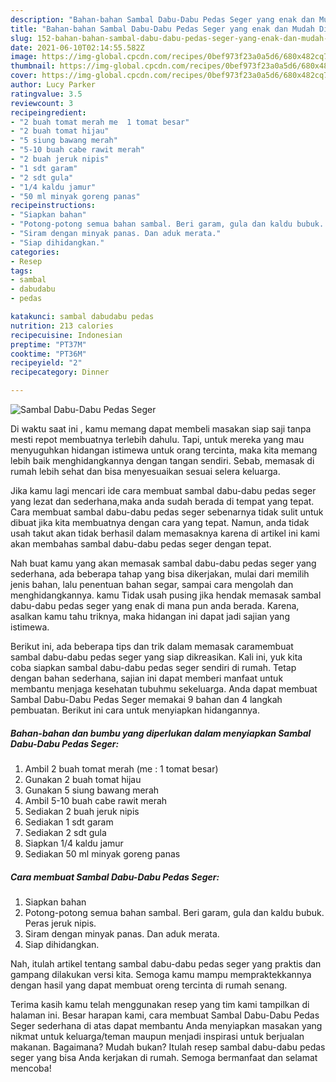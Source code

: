 ```yaml
---
description: "Bahan-bahan Sambal Dabu-Dabu Pedas Seger yang enak dan Mudah Dibuat"
title: "Bahan-bahan Sambal Dabu-Dabu Pedas Seger yang enak dan Mudah Dibuat"
slug: 152-bahan-bahan-sambal-dabu-dabu-pedas-seger-yang-enak-dan-mudah-dibuat
date: 2021-06-10T02:14:55.582Z
image: https://img-global.cpcdn.com/recipes/0bef973f23a0a5d6/680x482cq70/sambal-dabu-dabu-pedas-seger-foto-resep-utama.jpg
thumbnail: https://img-global.cpcdn.com/recipes/0bef973f23a0a5d6/680x482cq70/sambal-dabu-dabu-pedas-seger-foto-resep-utama.jpg
cover: https://img-global.cpcdn.com/recipes/0bef973f23a0a5d6/680x482cq70/sambal-dabu-dabu-pedas-seger-foto-resep-utama.jpg
author: Lucy Parker
ratingvalue: 3.5
reviewcount: 3
recipeingredient:
- "2 buah tomat merah me  1 tomat besar"
- "2 buah tomat hijau"
- "5 siung bawang merah"
- "5-10 buah cabe rawit merah"
- "2 buah jeruk nipis"
- "1 sdt garam"
- "2 sdt gula"
- "1/4 kaldu jamur"
- "50 ml minyak goreng panas"
recipeinstructions:
- "Siapkan bahan"
- "Potong-potong semua bahan sambal. Beri garam, gula dan kaldu bubuk. Peras jeruk nipis."
- "Siram dengan minyak panas. Dan aduk merata."
- "Siap dihidangkan."
categories:
- Resep
tags:
- sambal
- dabudabu
- pedas

katakunci: sambal dabudabu pedas 
nutrition: 213 calories
recipecuisine: Indonesian
preptime: "PT37M"
cooktime: "PT36M"
recipeyield: "2"
recipecategory: Dinner

---
```



![Sambal Dabu-Dabu Pedas Seger](https://img-global.cpcdn.com/recipes/0bef973f23a0a5d6/680x482cq70/sambal-dabu-dabu-pedas-seger-foto-resep-utama.jpg)

Di waktu  saat ini , kamu memang dapat membeli masakan siap saji tanpa mesti repot membuatnya terlebih dahulu. Tapi, untuk mereka yang mau menyuguhkan hidangan istimewa untuk orang tercinta, maka kita memang lebih baik menghidangkannya dengan tangan sendiri. Sebab, memasak di rumah lebih sehat dan bisa menyesuaikan sesuai selera keluarga.

Jika kamu lagi mencari ide cara membuat sambal dabu-dabu pedas seger yang lezat dan sederhana,maka anda sudah berada di tempat yang tepat. Cara membuat sambal dabu-dabu pedas seger  sebenarnya tidak sulit untuk dibuat jika kita membuatnya dengan cara yang tepat. Namun, anda tidak usah takut akan tidak berhasil dalam memasaknya 
karena di artikel ini kami akan membahas sambal dabu-dabu pedas seger dengan tepat.  



Nah buat kamu yang akan memasak sambal dabu-dabu pedas seger yang sederhana, ada beberapa tahap yang bisa dikerjakan, mulai dari memilih jenis bahan, lalu penentuan bahan segar, sampai cara mengolah dan menghidangkannya. kamu Tidak usah pusing jika hendak memasak sambal dabu-dabu pedas seger yang enak di mana pun anda berada. Karena, asalkan kamu  tahu triknya, maka hidangan ini dapat jadi sajian yang istimewa.

Berikut ini, ada beberapa tips dan trik dalam memasak caramembuat sambal dabu-dabu pedas seger yang siap dikreasikan. Kali ini, yuk kita coba siapkan sambal dabu-dabu pedas seger sendiri di rumah. Tetap dengan bahan sederhana, sajian ini dapat memberi manfaat untuk membantu menjaga kesehatan tubuhmu sekeluarga. Anda dapat membuat Sambal Dabu-Dabu Pedas Seger memakai 9 bahan dan 4 langkah pembuatan. Berikut ini cara untuk menyiapkan hidangannya.

<!--inarticleads1-->

##### Bahan-bahan dan bumbu yang diperlukan dalam menyiapkan Sambal Dabu-Dabu Pedas Seger:

1. Ambil 2 buah tomat merah (me : 1 tomat besar)
1. Gunakan 2 buah tomat hijau
1. Gunakan 5 siung bawang merah
1. Ambil 5-10 buah cabe rawit merah
1. Sediakan 2 buah jeruk nipis
1. Sediakan 1 sdt garam
1. Sediakan 2 sdt gula
1. Siapkan 1/4 kaldu jamur
1. Sediakan 50 ml minyak goreng panas




<!--inarticleads2-->

##### Cara membuat Sambal Dabu-Dabu Pedas Seger:

1. Siapkan bahan
1. Potong-potong semua bahan sambal. Beri garam, gula dan kaldu bubuk. Peras jeruk nipis.
1. Siram dengan minyak panas. Dan aduk merata.
1. Siap dihidangkan.




Nah, itulah artikel tentang  sambal dabu-dabu pedas seger  yang praktis dan gampang dilakukan versi kita. Semoga kamu mampu mempraktekkannya dengan hasil yang dapat membuat oreng tercinta di rumah senang. 

Terima kasih kamu telah menggunakan resep yang tim kami tampilkan di halaman ini. Besar harapan kami, cara membuat  Sambal Dabu-Dabu Pedas Seger sederhana di atas dapat membantu Anda menyiapkan masakan yang nikmat untuk keluarga/teman maupun menjadi inspirasi untuk berjualan makanan. Bagaimana? Mudah bukan? Itulah resep sambal dabu-dabu pedas seger yang bisa Anda kerjakan di rumah. Semoga bermanfaat dan selamat mencoba!

